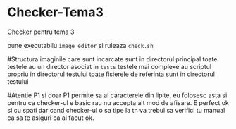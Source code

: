 # Checker-Tema3

Checker pentru tema 3

pune executabilu ``image_editor`` si ruleaza ``check.sh``

#Structura
imaginile care sunt incarcate sunt in directorul principal
toate testele au un director asociat in ``tests``
testele mai complexe au scriptul propriu in directorul testului
toate fisierele de referinta sunt in directorul testului

#Atentie
P1 si doar P1 permite sa ai caracterele din lipite, eu folosesc asta si pentru ca checker-ul e basic rau nu accepta alt mod de afisare.
E perfect ok si cu spati dar cand checker-ul o sa tipe la tn va trebui sa verifici tu manual ca sa te asiguri ca ai facut ok.  

